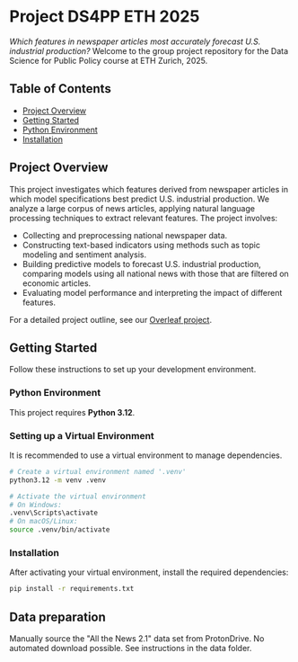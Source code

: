 # Project DS4PP ETH 2025

*Which features in newspaper articles most accurately forecast U.S. industrial production?* Welcome to the group project repository for the Data Science for Public Policy course at ETH Zurich, 2025.

## Table of Contents

- [Project Overview](#project-overview)
- [Getting Started](#getting-started)
- [Python Environment](#python-environment)
- [Installation](#installation)

## Project Overview

This project investigates which features derived from newspaper articles in which model specifications best predict U.S. industrial production. We analyze a large corpus of news articles, applying natural language processing techniques to extract relevant features. The project involves:

- Collecting and preprocessing national newspaper data.
- Constructing text-based indicators using methods such as topic modeling and sentiment analysis.
- Building predictive models to forecast U.S. industrial production, comparing models using all national news with those that are filtered on economic articles.
- Evaluating model performance and interpreting the impact of different features.

For a detailed project outline, see our [Overleaf project](https://www.overleaf.com/project/67fd24e6b55bac29453657d7).

## Getting Started

Follow these instructions to set up your development environment.

### Python Environment

This project requires **Python 3.12**.

### Setting up a Virtual Environment

It is recommended to use a virtual environment to manage dependencies.

```bash
# Create a virtual environment named '.venv'
python3.12 -m venv .venv

# Activate the virtual environment
# On Windows:
.venv\Scripts\activate
# On macOS/Linux:
source .venv/bin/activate
```

### Installation

After activating your virtual environment, install the required dependencies:

```bash
pip install -r requirements.txt
```

## Data preparation

Manually source the "All the News 2.1" data set from ProtonDrive. No automated download possible. See instructions in the data folder.